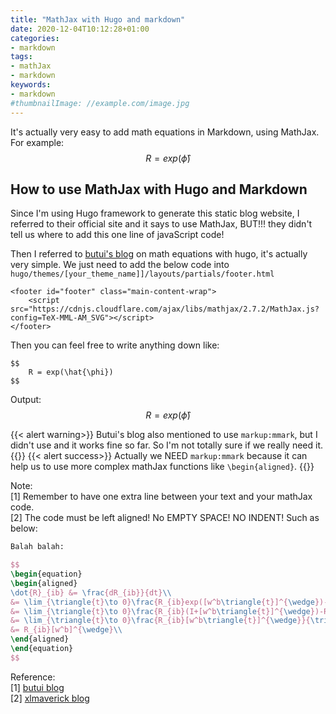 ```yaml
---
title: "MathJax with Hugo and markdown"
date: 2020-12-04T10:12:28+01:00
categories:
- markdown
tags:
- mathJax
- markdown
keywords:
- markdown
#thumbnailImage: //example.com/image.jpg
---
```


It's actually very easy to add math equations in Markdown, using MathJax. For example:
$$
R = exp(\hat{\phi})
$$


<!--more-->
## How to use MathJax with Hugo and Markdown

Since I'm using Hugo framework to generate this static blog website, I referred to their official site and it says to use MathJax, BUT!!! they didn't tell us where to add this one line of javaScript code!



Then I referred to [butui's blog](https://butui.me/post/yet-best-math-formula-support-for-hugo-with-mathjax/) on math equations with hugo, it's actually very simple. We just need to add the below code into `hugo/themes/[your_theme_name]]/layouts/partials/footer.html`

```
<footer id="footer" class="main-content-wrap">
    <script src="https://cdnjs.cloudflare.com/ajax/libs/mathjax/2.7.2/MathJax.js?config=TeX-MML-AM_SVG"></script>
</footer>
```

Then you can feel free to write anything down like:

```
$$
	R = exp(\hat{\phi})
$$
```

Output:
$$
R = exp(\hat{\phi})
$$

{{< alert warning>}}
Butui's blog also mentioned to use `markup:mmark`, but I didn't use and it works fine so far. So I'm not totally sure if we really need it.
{{</alert>}}
{{< alert success>}}
Actually we NEED `markup:mmark` because it can help us to use more complex mathJax functions like `\begin{aligned}`.
{{</alert>}}

Note: \
[1] Remember to have one extra line between your text and your mathJax code.\
[2] The code must be left aligned! No EMPTY SPACE! NO INDENT! Such as below:
```latex
Balah balah:

$$
\begin{equation}
\begin{aligned}
\dot{R}_{ib} &= \frac{dR_{ib}}{dt}\\
&= \lim_{\triangle{t}\to 0}\frac{R_{ib}exp([w^b\triangle{t}]^{\wedge})-R_{ib}}{\triangle{t}}\\
&= \lim_{\triangle{t}\to 0}\frac{R_{ib}(I+[w^b\triangle{t}]^{\wedge})-R_{ib}}{\triangle{t}}\\
&= \lim_{\triangle{t}\to 0}\frac{R_{ib}[w^b\triangle{t}]^{\wedge}}{\triangle{t}}\\
&= R_{ib}[w^b]^{\wedge}\\
\end{aligned}
\end{equation}
$$
```

Reference: \
[1] [butui blog](https://butui.me/post/yet-best-math-formula-support-for-hugo-with-mathjax/)\
[2] [xlmaverick blog](https://www.xlmaverick.me/post/%E8%A7%86%E8%A7%89%E5%89%8D%E7%AB%AF/)
